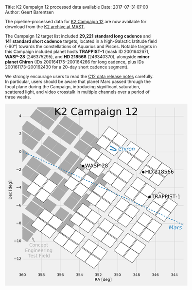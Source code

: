 Title: K2 Campaign 12 processed data available
Date: 2017-07-31 07:00
Author: Geert Barentsen

The pipeline-processed data for
[K2 Campaign 12](k2-approved-programs.html#campaign-12)
are now available for download
from the [K2 archive at MAST](http://archive.stsci.edu/k2). 

The Campaign 12 target list included <b>29,221 standard long cadence</b>
and <b>141 standard short cadence</b> targets,
located in a high-Galactic latitude field (-60&deg;)
towards the constellations of Aquarius and Pisces.
Notable targets in this Campaign included planet hosts <b>TRAPPIST-1</b> (mask ID 200164267), <b>WASP-28</b> (246375295), and <b>HD 218566</b> (246340370),
alongside <b>minor planet Chiron</b> (IDs 200164175–200164266 for long cadence, plus IDs 200161173–200162430 for a 20-day short cadence segment).

We strongly encourage users to read the [C12 data release notes](/k2-data-release-notes.html#k2-campaign-12) carefully.
In particular, users should be aware that planet Mars passed through the focal plane during the Campaign, introducing significant saturation, scattered light, and video crosstalk in multiple channels over a period of three weeks.

<a href="images/k2/k2-c12-field.png"><img class="img-responsive" style="max-width:600px;" src="images/k2/k2-c12-field.png"></a>
